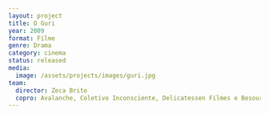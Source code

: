 ```yaml
---
layout: project
title: O Guri
year: 2009
format: Filme
genre: Drama
category: cinema
status: released
media:
  image: /assets/projects/images/guri.jpg
team:
  director: Zeca Brito
  copro: Avalanche, Coletivo Inconsciente, Delicatessen Filmes e Besouro Filmes
---
```


